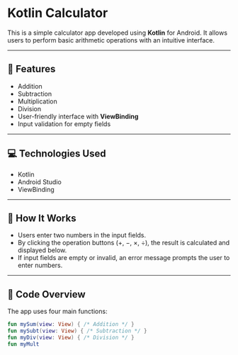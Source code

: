 # Kotlin Calculator

This is a simple calculator app developed using **Kotlin** for Android. It allows users to perform basic arithmetic operations with an intuitive interface.

---

## 🚀 Features

- Addition
- Subtraction
- Multiplication
- Division
- User-friendly interface with **ViewBinding**
- Input validation for empty fields

---

## 💻 Technologies Used

- Kotlin
- Android Studio
- ViewBinding

---

## 📱 How It Works

- Users enter two numbers in the input fields.
- By clicking the operation buttons (+, −, ×, ÷), the result is calculated and displayed below.
- If input fields are empty or invalid, an error message prompts the user to enter numbers.

---

## 📝 Code Overview

The app uses four main functions:

```kotlin
fun mySum(view: View) { /* Addition */ }
fun mySubt(view: View) { /* Subtraction */ }
fun myDiv(view: View) { /* Division */ }
fun myMult
